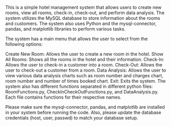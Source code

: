 This is a simple hotel management system that allows users to create new rooms, view all rooms, check-in, check-out, and perform data analysis. The system utilizes the MySQL database to store information about the rooms and customers. The system also uses Python and the mysql-connector, pandas, and matplotlib libraries to perform various tasks.

The system has a main menu that allows the user to select from the following options:

Create New Room: Allows the user to create a new room in the hotel.
Show All Rooms: Shows all the rooms in the hotel and their information.
Check-In: Allows the user to check-in a customer into a room.
Check-Out: Allows the user to check-out a customer from a room.
Data Analysis: Allows the user to view various data analysis charts such as room number and charges chart, room number and number of times booked chart.
Exit: Exits the system.
The system also has different functions separated in different python files: RoomFunctions.py, CheckInCheckOutFunctions.py, and DataAnalysis.py. Each file contains functions for their respective names.

Please make sure the mysql-connector, pandas, and matplotlib are installed in your system before running the code. Also, please update the database credentials (host, user, passwd) to match your database setup.
